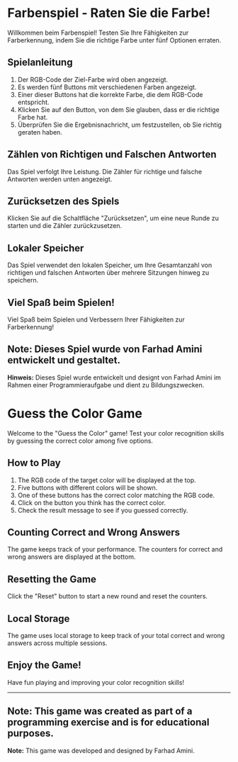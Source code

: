 
# Farbenspiel - Raten Sie die Farbe!

Willkommen beim Farbenspiel! Testen Sie Ihre Fähigkeiten zur Farberkennung, indem Sie die richtige Farbe unter fünf Optionen erraten.

## Spielanleitung

1. Der RGB-Code der Ziel-Farbe wird oben angezeigt.
2. Es werden fünf Buttons mit verschiedenen Farben angezeigt.
3. Einer dieser Buttons hat die korrekte Farbe, die dem RGB-Code entspricht.
4. Klicken Sie auf den Button, von dem Sie glauben, dass er die richtige Farbe hat.
5. Überprüfen Sie die Ergebnisnachricht, um festzustellen, ob Sie richtig geraten haben.

## Zählen von Richtigen und Falschen Antworten

Das Spiel verfolgt Ihre Leistung. Die Zähler für richtige und falsche Antworten werden unten angezeigt.

## Zurücksetzen des Spiels

Klicken Sie auf die Schaltfläche "Zurücksetzen", um eine neue Runde zu starten und die Zähler zurückzusetzen.

## Lokaler Speicher

Das Spiel verwendet den lokalen Speicher, um Ihre Gesamtanzahl von richtigen und falschen Antworten über mehrere Sitzungen hinweg zu speichern.

## Viel Spaß beim Spielen!

Viel Spaß beim Spielen und Verbessern Ihrer Fähigkeiten zur Farberkennung!


**Note:** Dieses Spiel wurde von Farhad Amini entwickelt und gestaltet.
---

**Hinweis:** Dieses Spiel wurde entwickelt und designt von Farhad Amini im Rahmen einer Programmieraufgabe und dient zu Bildungszwecken.

# Guess the Color Game

Welcome to the "Guess the Color" game! Test your color recognition skills by guessing the correct color among five options.

## How to Play

1. The RGB code of the target color will be displayed at the top.
2. Five buttons with different colors will be shown.
3. One of these buttons has the correct color matching the RGB code.
4. Click on the button you think has the correct color.
5. Check the result message to see if you guessed correctly.

## Counting Correct and Wrong Answers

The game keeps track of your performance. The counters for correct and wrong answers are displayed at the bottom.

## Resetting the Game

Click the "Reset" button to start a new round and reset the counters.

## Local Storage

The game uses local storage to keep track of your total correct and wrong answers across multiple sessions.

## Enjoy the Game!

Have fun playing and improving your color recognition skills!

---

**Note:** This game was created as part of a programming exercise and is for educational purposes.
---

**Note:** This game was developed and designed by Farhad Amini.
